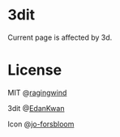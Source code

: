 # 3dit

Current page is affected by 3d.

# License

MIT @[ragingwind](http://ragingwind.me)

3dit @[EdanKwan](http://www.edankwan.com/lab/3dit)

Icon @[jo-forsbloom](http://xooplate.com/template/details/10569-2-sleek-dark-round-info-buttons-set-psd)